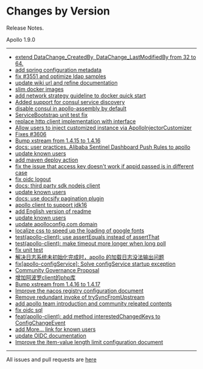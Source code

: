 Changes by Version
==================
Release Notes.

Apollo 1.9.0

------------------
* [extend DataChange_CreatedBy, DataChange_LastModifiedBy from 32 to 64.](https://github.com/ctripcorp/apollo/pull/3552)
* [add spring configuration metadata](https://github.com/ctripcorp/apollo/pull/3553)
* [fix #3551 and optimize ldap samples ](https://github.com/ctripcorp/apollo/pull/3561)
* [update wiki url and refine documentation](https://github.com/ctripcorp/apollo/pull/3563)
* [slim docker images](https://github.com/ctripcorp/apollo/pull/3572)
* [add network strategy guideline to docker quick start](https://github.com/ctripcorp/apollo/pull/3574)
* [Added support for consul service discovery](https://github.com/ctripcorp/apollo/pull/3575)
* [disable consul in apollo-assembly by default ](https://github.com/ctripcorp/apollo/pull/3585)
* [ServiceBootstrap unit test fix](https://github.com/ctripcorp/apollo/pull/3593)
* [replace http client implementation with interface ](https://github.com/ctripcorp/apollo/pull/3594)
* [Allow users to inject customized instance via ApolloInjectorCustomizer](https://github.com/ctripcorp/apollo/pull/3602)
* [Fixes #3606](https://github.com/ctripcorp/apollo/pull/3609)
* [Bump xstream from 1.4.15 to 1.4.16](https://github.com/ctripcorp/apollo/pull/3611)
* [docs: user practices. Alibaba Sentinel Dashboard Push Rules to apollo](https://github.com/ctripcorp/apollo/pull/3617)
* [update known users](https://github.com/ctripcorp/apollo/pull/3619)
* [add maven deploy action](https://github.com/ctripcorp/apollo/pull/3620)
* [fix the issue that access key doesn't work if appid passed is in different case](https://github.com/ctripcorp/apollo/pull/3627)
* [fix oidc logout](https://github.com/ctripcorp/apollo/pull/3628)
* [docs: third party sdk nodejs client](https://github.com/ctripcorp/apollo/pull/3632)
* [update known users](https://github.com/ctripcorp/apollo/pull/3633)
* [docs: use docsify pagination plugin](https://github.com/ctripcorp/apollo/pull/3634)
* [apollo client to support jdk16](https://github.com/ctripcorp/apollo/pull/3646)
* [add English version of readme](https://github.com/ctripcorp/apollo/pull/3656)
* [update known users](https://github.com/ctripcorp/apollo/pull/3657)
* [update apolloconfig.com domain](https://github.com/ctripcorp/apollo/pull/3658)
* [localize css to speed up the loading of google fonts](https://github.com/ctripcorp/apollo/pull/3660)
* [test(apollo-client): use assertEquals instead of assertThat](https://github.com/ctripcorp/apollo/pull/3667)
* [test(apollo-client): make timeout more longer when long poll](https://github.com/ctripcorp/apollo/pull/3668)
* [fix unit test](https://github.com/ctripcorp/apollo/pull/3669)
* [解决日志系统未初始化完成时，apollo 的加载日志没法输出问题](https://github.com/ctripcorp/apollo/pull/3677)
* [fix[apollo-configService]: Solve configService startup exception](https://github.com/ctripcorp/apollo/pull/3679)
* [Community Governance Proposal](https://github.com/ctripcorp/apollo/pull/3670)
* [增加阿波罗client的php库](https://github.com/ctripcorp/apollo/pull/3682)
* [Bump xstream from 1.4.16 to 1.4.17](https://github.com/ctripcorp/apollo/pull/3692)
* [Improve the nacos registry configuration document](https://github.com/ctripcorp/apollo/pull/3695)
* [Remove redundant invoke of trySyncFromUpstream](https://github.com/ctripcorp/apollo/pull/3699)
* [add apollo team introduction and community releated contents](https://github.com/ctripcorp/apollo/pull/3713)
* [fix oidc sql](https://github.com/ctripcorp/apollo/pull/3720)
* [feat(apollo-client): add method interestedChangedKeys to ConfigChangeEvent](https://github.com/ctripcorp/apollo/pull/3666)
* [add More... link for known users](https://github.com/ctripcorp/apollo/pull/3757)
* [update OIDC documentation](https://github.com/ctripcorp/apollo/pull/3766)
* [Improve the item-value length limit configuration document](https://github.com/ctripcorp/apollo/pull/3789)
------------------
All issues and pull requests are [here](https://github.com/ctripcorp/apollo/milestone/6?closed=1)


